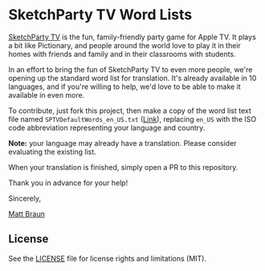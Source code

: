 # SketchParty TV Word Lists

[SketchParty TV](https://sketchparty.tv/) is the fun, family-friendly party game for Apple TV. It plays a bit like Pictionary, and people around the world love to play it in their homes with friends and family and in their classrooms with students.

In an effort to bring the fun of SketchParty TV to even more people, we're opening up the standard word list for translation. It's already available in 10 languages, and if you're willing to help, we'd love to be able to make it available in even more.

To contribute, just fork this project, then make a copy of the word list text file named `SPTVDefaultWords_en_US.txt` ([Link](/mgnt/SketchParty-Word-Lists/blob/master/Standard-Word-Lists/Standard-Words-Language-Pack/SPTVDefaultWords_en_US.txt)), replacing `en_US` with the ISO code abbreviation representing your language and country.

**Note:** your language may already have a translation. Please consider evaluating the existing list.

When your translation is finished, simply open a PR to this repository.

Thank you in advance for your help!

Sincerely,

[Matt Braun](https://twitter.com/mattbraun)

## License

See the [LICENSE](/mgnt/SketchParty-Word-Lists/blob/master/License.md) file for license rights and limitations (MIT).
